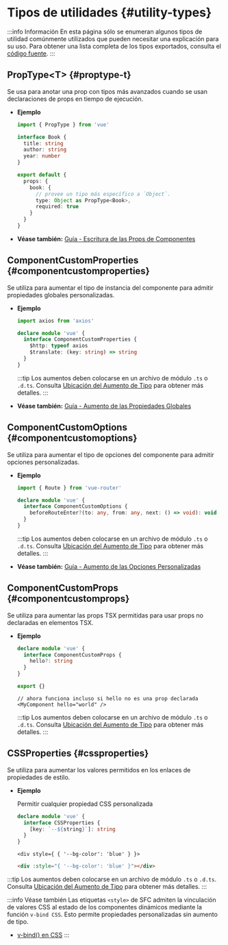 # Tipos de utilidades {#utility-types}

:::info Información
En esta página sólo se enumeran algunos tipos de utilidad comúnmente utilizados que pueden necesitar una explicación para su uso. Para obtener una lista completa de los tipos exportados, consulta el [código fuente](https://github.com/vuejs/core/blob/main/packages/runtime-core/src/index.ts#L131).
:::

## PropType\<T> {#proptype-t}

Se usa para anotar una prop con tipos más avanzados cuando se usan declaraciones de props en tiempo de ejecución.

- **Ejemplo**

  ```ts
  import { PropType } from 'vue'

  interface Book {
    title: string
    author: string
    year: number
  }

  export default {
    props: {
      book: {
        // provee un tipo más específico a `Object`.
        type: Object as PropType<Book>,
        required: true
      }
    }
  }
  ```

- **Véase también:** [Guía - Escritura de las Props de Componentes](/guide/typescript/options-api#typing-component-props)

## ComponentCustomProperties {#componentcustomproperties}

Se utiliza para aumentar el tipo de instancia del componente para admitir propiedades globales personalizadas.

- **Ejemplo**

  ```ts
  import axios from 'axios'

  declare module 'vue' {
    interface ComponentCustomProperties {
      $http: typeof axios
      $translate: (key: string) => string
    }
  }
  ```

  :::tip
  Los aumentos deben colocarse en un archivo de módulo `.ts` o `.d.ts`. Consulta [Ubicación del Aumento de Tipo](/guide/typescript/options-api#augmenting-global-properties) para obtener más detalles.
  :::

- **Véase también:** [Guía - Aumento de las Propiedades Globales](/guide/typescript/options-api#augmenting-global-properties)

## ComponentCustomOptions {#componentcustomoptions}

Se utiliza para aumentar el tipo de opciones del componente para admitir opciones personalizadas.

- **Ejemplo**

  ```ts
  import { Route } from 'vue-router'

  declare module 'vue' {
    interface ComponentCustomOptions {
      beforeRouteEnter?(to: any, from: any, next: () => void): void
    }
  }
  ```

  :::tip
  Los aumentos deben colocarse en un archivo de módulo `.ts` o `.d.ts`. Consulta [Ubicación del Aumento de Tipo](/guide/typescript/options-api#augmenting-global-properties) para obtener más detalles.
  :::

- **Véase también:** [Guía - Aumento de las Opciones Personalizadas](/guide/typescript/options-api#augmenting-custom-options)

## ComponentCustomProps {#componentcustomprops}

Se utiliza para aumentar las props TSX permitidas para usar props no declaradas en elementos TSX.

- **Ejemplo**

  ```ts
  declare module 'vue' {
    interface ComponentCustomProps {
      hello?: string
    }
  }

  export {}
  ```

  ```tsx
  // ahora funciona incluso si hello no es una prop declarada
  <MyComponent hello="world" />
  ```

  :::tip
  Los aumentos deben colocarse en un archivo de módulo `.ts` o `.d.ts`. Consulta [Ubicación del Aumento de Tipo](/guide/typescript/options-api#augmenting-global-properties) para obtener más detalles.
  :::

## CSSProperties {#cssproperties}

Se utiliza para aumentar los valores permitidos en los enlaces de propiedades de estilo.

- **Ejemplo**

  Permitir cualquier propiedad CSS personalizada

  ```ts
  declare module 'vue' {
    interface CSSProperties {
      [key: `--${string}`]: string
    }
  }
  ```

  ```tsx
  <div style={ { '--bg-color': 'blue' } }>
  ```

  ```html
  <div :style="{ '--bg-color': 'blue' }"></div>
  ```

:::tip
Los aumentos deben colocarse en un archivo de módulo `.ts` o `.d.ts`. Consulta [Ubicación del Aumento de Tipo](/guide/typescript/options-api#augmenting-global-properties) para obtener más detalles.
:::

:::info Véase también
Las etiquetas `<style>` de SFC admiten la vinculación de valores CSS al estado de los componentes dinámicos mediante la función `v-bind CSS`. Esto permite propiedades personalizadas sin aumento de tipo.

- [v-bind() en CSS](/api/sfc-css-features#v-bind-in-css)
  :::
